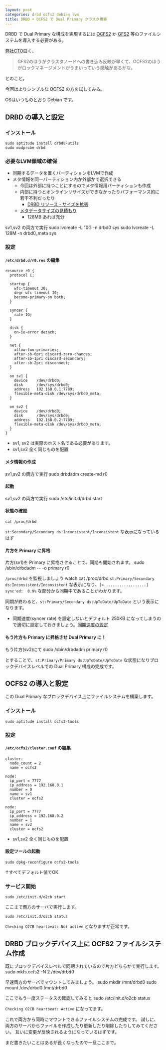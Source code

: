 ```yaml
---
layout: post
categories: drbd ocfs2 debian lvm
title: DRBD + OCFS2 で Dual Primary クラスタ構築
---
```


DRBD で Dual Primary な構成を実現するには [OCFS2](http://bit.ly/iZ2N4Z) か [GFS2](http://red.ht/k2CYeG) 等のファイルシステムを導入する必要がある。

[弊社](http://fujisan.co.jp/)[CTO](http://twitter.com/akamiya)曰く、
> GFS2のほうがクラスタノードへの書き込み反映が早くて、OCFS2のほうがロックマネージメントがうまいっていう感触があるかな。

とのこと。

今回はよりシンプルな OCFS2 の方を試してみる。

OSはいつものとおり Debian です。

## DRBD の導入と設定

### インストール
    sudo aptitude install drbd8-utils
    sudo modprobe drbd

### 必要なLVM領域の確保
- 同期するデータを置くパーティションをLVMで作成
- メタ情報を同一パーティション内か外部かで選択できる
  - 今回は外部に持つことにするのでメタ情報用パーティションも作成
  - 内部に持つとオンラインリサイズができなかったりパフォーマンス的に若干不利だったり
    - [DRBD リソース・サイズを拡張](http://bit.ly/jMWKe1)
  - [メタデータサイズの見積もり](http://bit.ly/mgVetG)
    - 128MB あれば充分


sv1,sv2 の両方で実行
    sudo lvcreate -L 10G -n drbd0 sys
    sudo lvcreate -L 128M -n drbd0_meta sys

### 設定
#### `/etc/drbd.d/r0.res` の編集
```
resource r0 {
  protocol C;

  startup {
    wfc-timeout 30;
    degr-wfc-timeout 10;
    become-primary-on both;
  }

  syncer {
    rate 1G;
  }

  disk {
    on-io-error detach;
  }

  net {
    allow-two-primaries;
    after-sb-0pri discard-zero-changes;
    after-sb-1pri discard-secondary;
    after-sb-2pri disconnect;
  }

  on sv1 {
    device    /dev/drbd0;
    disk      /dev/sys/drbd0;
    address   192.168.0.1:7789;
    flexible-meta-disk /dev/sys/drbd0_meta;
  }
  
  on sv2 {
    device    /dev/drbd0;
    disk      /dev/sys/drbd0;
    address   192.168.0.2:7789;
    flexible-meta-disk /dev/sys/drbd0_meta;
  } 
}
```

- sv1, sv2 は実際のホスト名である必要があります。
- sv1,sv2 全く同じものを配置

#### メタ情報の作成
sv1,sv2 の両方で実行
    sudo drbdadm create-md r0

#### 起動
sv1,sv2 の両方で実行
    sudo /etc/init.d/drbd start

#### 状態の確認
    cat /proc/drbd

`st:Secondary/Secondary ds:Inconsistent/Inconsistent` な表示になっているはず

#### 片方を Primary に昇格
片方(sv1)を Primary に昇格させることで、同期も開始されます。
    sudo /sbin/drbdadm -- -o primary r0

`/proc/drbd` を監視しましょう
    watch cat /proc/drbd
`st:Primary/Secondary ds:Inconsistent/Inconsistent` な表示になり、`[>...................] sync'ed:  0.9%` な部分から同期中であることがわかります。

同期が終わると、`st:Primary/Secondary ds:UpToDate/UpToDate` という表示になります。

- 同期速度(syncer rate) を設定しないとデフォルト 250KB になってしまうので適切に設定しておきましょう。[同期速度の設定](http://bit.ly/kdf1Cq)

#### もう片方も Primary に昇格させ Dual Primary に！
もう片方(sv2)にて
    sudo /sbin/drbdadm primary r0

とすることで、`st:Primary/Primary ds:UpToDate/UpToDate` な状態になりブロックデバイスレベルでの Dual Primary 構成の完成です。

## OCFS2 の導入と設定
この Dual Primary なブロックデバイス上にファイルシステムを構築します。

### インストール
    sudo aptitude install ocfs2-tools


### 設定

#### `/etc/ocfs2/cluster.conf` の編集
```
cluster:
  node_count = 2
  name = ocfs2

node:
  ip_port = 7777
  ip_address = 192.168.0.1
  number = 0
  name = sv1
  cluster = ocfs2

node:
  ip_port = 7777
  ip_address = 192.168.0.2
  number = 1
  name = sv2
  cluster = ocfs2
```

- sv1,sv2 全く同じものを配置

#### 設定ツールの起動
    sudo dpkg-reconfigure ocfs2-tools

↑すべてデフォルト値でOK

### サービス開始
    sudo /etc/init.d/o2cb start
ここまで両方のサーバで実行します。

    sudo /etc/init.d/o2cb status

`Checking O2CB heartbeat: Not active` となりますが正常です。

## DRBD ブロックデバイス上に OCFS2 ファイルシステム作成
既にブロックデバイスレベルで同期されているので片方どちらかで実行します。
    sudo mkfs.ocfs2 -N 2 /dev/drbd0

早速両方のサーバでマウントしてみましょう。
    sudo mkdir /mnt/drbd0
    sudo mount /dev/drbd0 /mnt/drbd0

ここでもう一度ステータスの確認してみると
    sudo /etc/init.d/o2cb status

`Checking O2CB heartbeat: Active` になってます。

これで両方から同時にマウントできるファイルシステムの完成です。
試しに、両方のサーバからファイルを作成したり更新したり削除したりしてみてください。
互いに変更が反映されるようになっているはずです。

まだ書きたいことはあるが長くなったので一旦ここまで。
